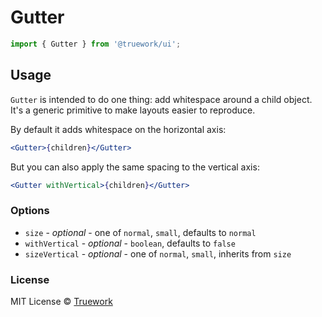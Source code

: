 # Gutter

```js
import { Gutter } from '@truework/ui';
```

## Usage

`Gutter` is intended to do one thing: add whitespace around a child object. It's a generic
primitive to make layouts easier to reproduce.

By default it adds whitespace on the horizontal axis:

```jsx
<Gutter>{children}</Gutter>
```

But you can also apply the same spacing to the vertical axis:

```jsx
<Gutter withVertical>{children}</Gutter>
```

### Options

- `size` - _optional_ - one of `normal`, `small`, defaults to `normal`
- `withVertical` - _optional_ - `boolean`, defaults to `false`
- `sizeVertical` - _optional_ - one of `normal`, `small`, inherits from `size`

### License

MIT License © [Truework](https://truework.com)
